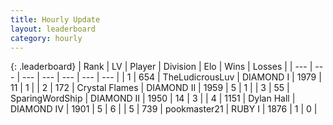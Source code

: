 ```yaml
---
title: Hourly Update
layout: leaderboard
category: hourly
---
```


{: .leaderboard}
| Rank | LV | Player | Division | Elo | Wins | Losses |
| --- | --- | --- | --- | --- | --- | --- |
| <span data-change="0">1</span> | 654 | <span title="ID: 390615">TheLudicrousLuv</span> | DIAMOND I | <span data-change="0">1979</span> | <span data-change="0">11</span> | <span data-change="0">1</span> |
| <span data-change="0">2</span> | 172 | <span title="ID: 725085">Crystal Flames</span> | DIAMOND II | <span data-change="28">1959</span> | <span data-change="3">5</span> | <span data-change="1">1</span> |
| <span data-change="0">3</span> | 55 | <span title="ID: 457815">SparingWordShip</span> | DIAMOND II | <span data-change="41">1950</span> | <span data-change="8">14</span> | <span data-change="2">3</span> |
| <span data-change="3">4</span> | 1151 | <span title="ID: 174294">Dylan Hall</span> | DIAMOND IV | <span data-change="40">1901</span> | <span data-change="4">5</span> | <span data-change="1">6</span> |
| <span data-change="0">5</span> | 739 | <span title="ID: 652474">pookmaster21</span> | RUBY I | <span data-change="0">1876</span> | <span data-change="0">1</span> | <span data-change="0">0</span> |